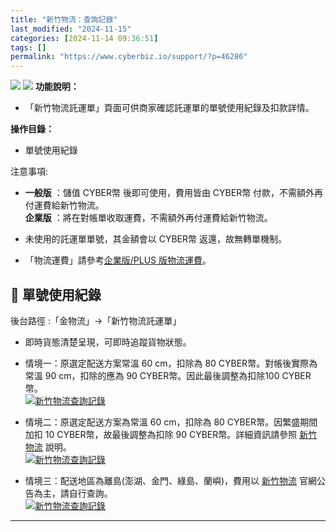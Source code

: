 ```yaml
---
title: "新竹物流：查詢記錄"
last_modified: "2024-11-15"
categories: [2024-11-14 09:36:51]
tags: []
permalink: "https://www.cyberbiz.io/support/?p=46286"
---
```


![](https://www.cyberbiz.io/helpcenter/wp-content/uploads/一般版3.png)
![](https://www.cyberbiz.io/helpcenter/wp-content/uploads/PLUS版3.png)
**功能說明：**  

* 「新竹物流託運單」頁面可供商家確認託運單的單號使用紀錄及扣款詳情。

**操作目錄：**

* 單號使用紀錄 

注意事項:  

* **一般版** ：儲值 CYBER幣 後即可使用，費用皆由 CYBER幣 付款，不需額外再付運費給新竹物流。  
**企業版** ：將在對帳單收取運費，不需額外再付運費給新竹物流。

* 未使用的託運單單號，其金額會以 CYBER幣 返還，故無轉單機制。
* 「物流運費」請參考[企業版/PLUS 版物流運費](https://docs.google.com/spreadsheets/d/1YBWaHV9WSIX4ttETU8NPFQQhTl4h_C49/edit?gid=2117590168#gid=2117590168)。



## 📌 單號使用紀錄


後台路徑 :「金物流」→「新竹物流託運單」  


* 即時貨態清楚呈現，可即時追蹤貨物狀態。


* 情境一：原選定配送方案常溫 60 cm，扣除為 80 CYBER幣。對帳後實際為常溫 90 cm，扣除的應為 90 CYBER幣。因此最後調整為扣除100 CYBER幣。  
[![新竹物流查詢記錄](https://www.cyberbiz.io/support/wp-content/uploads/新竹物流查詢紀錄01.png)](https://www.cyberbiz.io/support/wp-content/uploads/新竹物流查詢紀錄01.png)



* 情境二：原選定配送方案為常溫 60 cm，扣除為 80 CYBER幣。因繁盛期間加扣 10 CYBER幣，故最後調整為扣除 90 CYBER幣。詳細資訊請參照 [新竹物流](https://www.hct.com.tw/Default.aspx) 說明。  
[![新竹物流查詢記錄](https://www.cyberbiz.io/support/wp-content/uploads/新竹物流查詢紀錄02.png)](https://www.cyberbiz.io/support/wp-content/uploads/新竹物流查詢紀錄02.png)



* 情境三：配送地區為離島(澎湖、金門、綠島、蘭嶼)，費用以 [新竹物流](https://www.hct.com.tw/Default.aspx) 官網公告為主，請自行查詢。  
[![新竹物流查詢記錄](https://www.cyberbiz.io/support/wp-content/uploads/新竹物流查詢紀錄03.png)](https://www.cyberbiz.io/support/wp-content/uploads/新竹物流查詢紀錄03.png)

* * *



